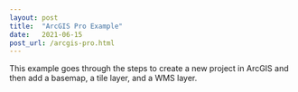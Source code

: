 ```yaml
---
layout: post
title:  "ArcGIS Pro Example"
date:   2021-06-15
post_url: /arcgis-pro.html
---
```


This example goes through the steps to create a new project in ArcGIS and then add a basemap, a tile layer, and a WMS layer.